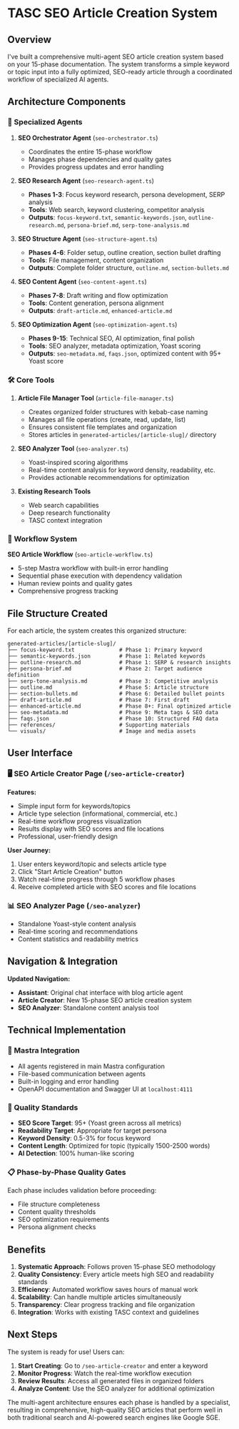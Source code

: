 # TASC SEO Article Creation System

## Overview

I've built a comprehensive multi-agent SEO article creation system based on your 15-phase documentation. The system transforms a simple keyword or topic input into a fully optimized, SEO-ready article through a coordinated workflow of specialized AI agents.

## Architecture Components

### 🤖 Specialized Agents

1. **SEO Orchestrator Agent** (`seo-orchestrator.ts`)
   - Coordinates the entire 15-phase workflow
   - Manages phase dependencies and quality gates
   - Provides progress updates and error handling

2. **SEO Research Agent** (`seo-research-agent.ts`)
   - **Phases 1-3**: Focus keyword research, persona development, SERP analysis
   - **Tools**: Web search, keyword clustering, competitor analysis
   - **Outputs**: `focus-keyword.txt`, `semantic-keywords.json`, `outline-research.md`, `persona-brief.md`, `serp-tone-analysis.md`

3. **SEO Structure Agent** (`seo-structure-agent.ts`)
   - **Phases 4-6**: Folder setup, outline creation, section bullet drafting
   - **Tools**: File management, content organization
   - **Outputs**: Complete folder structure, `outline.md`, `section-bullets.md`

4. **SEO Content Agent** (`seo-content-agent.ts`)
   - **Phases 7-8**: Draft writing and flow optimization
   - **Tools**: Content generation, persona alignment
   - **Outputs**: `draft-article.md`, `enhanced-article.md`

5. **SEO Optimization Agent** (`seo-optimization-agent.ts`)
   - **Phases 9-15**: Technical SEO, AI optimization, final polish
   - **Tools**: SEO analyzer, metadata optimization, Yoast scoring
   - **Outputs**: `seo-metadata.md`, `faqs.json`, optimized content with 95+ Yoast score

### 🛠️ Core Tools

1. **Article File Manager Tool** (`article-file-manager.ts`)
   - Creates organized folder structures with kebab-case naming
   - Manages all file operations (create, read, update, list)
   - Ensures consistent file templates and organization
   - Stores articles in `generated-articles/[article-slug]/` directory

2. **SEO Analyzer Tool** (`seo-analyzer.ts`)
   - Yoast-inspired scoring algorithms
   - Real-time content analysis for keyword density, readability, etc.
   - Provides actionable recommendations for optimization

3. **Existing Research Tools**
   - Web search capabilities
   - Deep research functionality
   - TASC context integration

### 🔄 Workflow System

**SEO Article Workflow** (`seo-article-workflow.ts`)
- 5-step Mastra workflow with built-in error handling
- Sequential phase execution with dependency validation
- Human review points and quality gates
- Comprehensive progress tracking

## File Structure Created

For each article, the system creates this organized structure:

```
generated-articles/[article-slug]/
├── focus-keyword.txt              # Phase 1: Primary keyword
├── semantic-keywords.json         # Phase 1: Related keywords
├── outline-research.md            # Phase 1: SERP & research insights
├── persona-brief.md               # Phase 2: Target audience definition
├── serp-tone-analysis.md          # Phase 3: Competitive analysis
├── outline.md                     # Phase 5: Article structure
├── section-bullets.md             # Phase 6: Detailed bullet points
├── draft-article.md               # Phase 7: First draft
├── enhanced-article.md            # Phase 8+: Final optimized article
├── seo-metadata.md                # Phase 9: Meta tags & SEO data
├── faqs.json                      # Phase 10: Structured FAQ data
├── references/                    # Supporting materials
└── visuals/                       # Image and media assets
```

## User Interface

### 🖥️ SEO Article Creator Page (`/seo-article-creator`)

**Features:**
- Simple input form for keywords/topics
- Article type selection (informational, commercial, etc.)
- Real-time workflow progress visualization
- Results display with SEO scores and file locations
- Professional, user-friendly design

**User Journey:**
1. User enters keyword/topic and selects article type
2. Click "Start Article Creation" button
3. Watch real-time progress through 5 workflow phases
4. Receive completed article with SEO scores and file locations

### 📊 SEO Analyzer Page (`/seo-analyzer`)
- Standalone Yoast-style content analysis
- Real-time scoring and recommendations
- Content statistics and readability metrics

## Navigation & Integration

**Updated Navigation:**
- **Assistant**: Original chat interface with blog article agent
- **Article Creator**: New 15-phase SEO article creation system
- **SEO Analyzer**: Standalone content analysis tool

## Technical Implementation

### 🔧 Mastra Integration
- All agents registered in main Mastra configuration
- File-based communication between agents
- Built-in logging and error handling
- OpenAPI documentation and Swagger UI at `localhost:4111`

### 🎯 Quality Standards
- **SEO Score Target**: 95+ (Yoast green across all metrics)
- **Readability Target**: Appropriate for target persona
- **Keyword Density**: 0.5-3% for focus keyword
- **Content Length**: Optimized for topic (typically 1500-2500 words)
- **AI Detection**: 100% human-like scoring

### 📋 Phase-by-Phase Quality Gates
Each phase includes validation before proceeding:
- File structure completeness
- Content quality thresholds
- SEO optimization requirements
- Persona alignment checks

## Benefits

1. **Systematic Approach**: Follows proven 15-phase SEO methodology
2. **Quality Consistency**: Every article meets high SEO and readability standards
3. **Efficiency**: Automated workflow saves hours of manual work
4. **Scalability**: Can handle multiple articles simultaneously
5. **Transparency**: Clear progress tracking and file organization
6. **Integration**: Works with existing TASC context and guidelines

## Next Steps

The system is ready for use! Users can:

1. **Start Creating**: Go to `/seo-article-creator` and enter a keyword
2. **Monitor Progress**: Watch the real-time workflow execution
3. **Review Results**: Access all generated files in organized folders
4. **Analyze Content**: Use the SEO analyzer for additional optimization

The multi-agent architecture ensures each phase is handled by a specialist, resulting in comprehensive, high-quality SEO articles that perform well in both traditional search and AI-powered search engines like Google SGE.